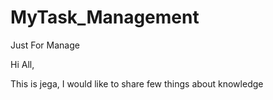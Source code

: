 # MyTask_Management
Just For Manage

Hi All,

This is jega, I would like to share few things about knowledge 
